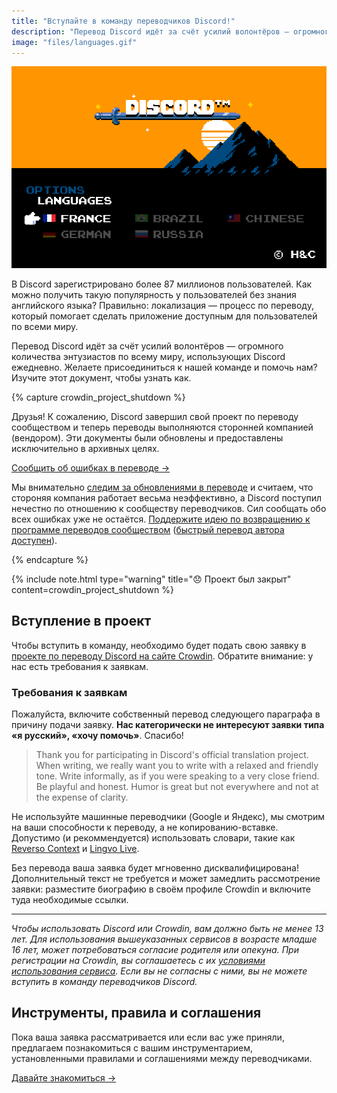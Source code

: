 ```yaml
---
title: "Вступайте в команду переводчиков Discord!"
description: "Перевод Discord идёт за счёт усилий волонтёров — огромного количества энтузиастов по всему миру, использующих Discord ежедневно. Желаете помочь нам? Узнайте как вступить в команду!"
image: "files/languages.gif"
---
```


![Анимация выбора языка](files/languages.gif)

В Discord зарегистрировано более 87 миллионов пользователей. Как можно получить такую популярность у пользователей без знания английского языка? Правильно: локализация — процесс по переводу, который помогает сделать приложение доступным для пользователей по всеми миру.

Перевод Discord идёт за счёт усилий волонтёров — огромного количества энтузиастов по всему миру, использующих Discord ежедневно. Желаете присоединиться к нашей команде и помочь нам? Изучите этот документ, чтобы узнать как.

{% capture crowdin_project_shutdown %}

Друзья! К сожалению, Discord завершил свой проект по переводу сообществом и теперь переводы выполняются сторонней компанией (вендором). Эти документы были обновлены и предоставлены исключительно в архивных целях.

[Сообщить об ошибках в переводе →](https://dis.gd/lang-feedback)

Мы внимательно [следим за обновлениями в переводе][monitoring_repo] и считаем, что стороняя компания работает весьма неэффективно, а Discord поступил нечестно по отношению к сообществу переводчиков. Сил сообщать обо всех ошибках уже не остаётся. [Поддержите идею по возвращению к программе переводов сообществом][feedback_idea] ([быстрый перевод автора доступен][feedback_idea_ru]).

[monitoring_repo]: https://github.com/Sasha-Sorokin/ru-i18n-issues
[feedback_idea]: https://support.discordapp.com/hc/ru-ru/community/posts/360035224931
[feedback_idea_ru]: https://telegra.ph/Perevod-Discord-vernites-k-perevodu-soobshchestvom-06-07

{% endcapture %}

{% include note.html type="warning" title="😞 Проект был закрыт" content=crowdin_project_shutdown %}

## Вступление в проект

Чтобы вступить в команду, необходимо будет подать свою заявку в [проекте по переводу Discord на сайте Crowdin][discord_crowdin]. Обратите внимание: у нас есть требования к заявкам.

### Требования к заявкам

Пожалуйста, включите собственный перевод следующего параграфа в причину подачи заявку. **Нас категорически не интересуют заявки типа «я русский», «хочу помочь»**. Спасибо!

> Thank you for participating in Discord's official translation project. When writing, we really want you to write with a relaxed and friendly tone. Write informally, as if you were speaking to a very close friend. Be playful and honest. Humor is great but not everywhere and not at the expense of clarity.

Не используйте машинные переводчики (Google и Яндекс), мы смотрим на ваши способности к переводу, а не копированию-вставке. Допустимо (и рекоммендуется) использовать словари, такие как [Reverso Context][reverso_context] и [Lingvo Live][lingvo_live].

Без перевода ваша заявка будет мгновенно дисквалифицирована! Дополнительный текст не требуется и может замедлить рассмотрение заявки: разместите биографию в своём профиле Crowdin и включите туда необходимые ссылки.

---

*Чтобы использовать Discord или Crowdin, вам должно быть не менее 13 лет. Для использования вышеуказанных сервисов в возрасте младше 16 лет, может потребоваться согласие родителя или опекуна. При регистрации на Crowdin, вы соглашаетесь с их [условиями использования сервиса][crowdin_tos]. Если вы не согласны с ними, вы не можете вступить в команду переводчиков Discord.*


## Инструменты, правила и соглашения

Пока ваша заявка рассматривается или если вас уже приняли, предлагаем познакомиться с вашим инструментарием, установленными правилами и соглашениями между переводчиками.

[Давайте знакомиться →](docs/translation)

[discord_crowdin]: https://crowdin.com/project/discord
[reverso_context]: https://context.reverso.net
[lingvo_live]: https://www.lingvolive.com
[crowdin_tos]: https://support.crowdin.com/terms/
